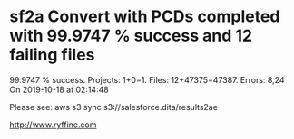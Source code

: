 # sf2a Convert with PCDs completed with 99.9747 % success and 12 failing files

99.9747 % success. Projects: 1+0=1.  Files: 12+47375=47387. Errors: 8,24  On 2019-10-18 at 02:14:48



Please see: aws s3 sync s3://salesforce.dita/results2ae

http://www.ryffine.com
